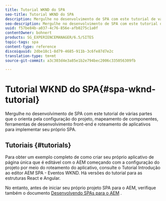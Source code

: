 ```yaml
---
title: Tutorial WKND do SPA
seo-title: Tutorial WKND do SPA
description: Mergulhe no desenvolvimento de SPA com este tutorial de várias partes que o orienta pela configuração do projeto, mapeamento de componentes, ferramentas de desenvolvimento front-end e roteamento de aplicativos para implementar seu próprio SPA.
seo-description: Mergulhe no desenvolvimento de SPA com este tutorial de várias partes que o orienta pela configuração do projeto, mapeamento de componentes, ferramentas de desenvolvimento front-end e roteamento de aplicativos para implementar seu próprio SPA.
uuid: f57be84b-a037-4c76-856e-afb0275c1a0f
contentOwner: bohnert
products: SG_EXPERIENCEMANAGER/6.5/SITES
topic-tags: spa
content-type: reference
discoiquuid: 2dbe18c1-8d79-4685-911b-3c6fe87d7e2c
translation-type: tm+mt
source-git-commit: a3c303d4e3a85e1b2e794bec2006c335056309fb

---
```



# Tutorial WKND do SPA{#spa-wknd-tutorial}

Mergulhe no desenvolvimento de SPA com este tutorial de várias partes que o orienta pela configuração do projeto, mapeamento de componentes, ferramentas de desenvolvimento front-end e roteamento de aplicativos para implementar seu próprio SPA.

## Tutoriais {#tutorials}

Para obter um exemplo completo de como criar seu próprio aplicativo de página única que é editável com o AEM começando com a configuração do projeto por meio do roteamento do aplicativo, consulte o Tutorial [](https://helpx.adobe.com/experience-manager/kt/sites/using/getting-started-spa-wknd-tutorial-develop.html)Introdução ao editor AEM SPA - Eventos WKND. Há versões do tutorial para as estruturas React e Angular.

No entanto, antes de iniciar seu próprio projeto SPA para o AEM, verifique também o documento [Desenvolvendo SPAs para o AEM](/help/sites-developing/spa-architecture.md) .

